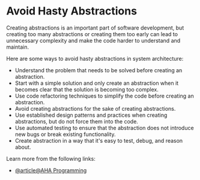 # Avoid Hasty Abstractions

Creating abstractions is an important part of software development, but creating too many abstractions or creating them too early can lead to unnecessary complexity and make the code harder to understand and maintain.

Here are some ways to avoid hasty abstractions in system architecture:

- Understand the problem that needs to be solved before creating an abstraction.
- Start with a simple solution and only create an abstraction when it becomes clear that the solution is becoming too complex.
- Use code refactoring techniques to simplify the code before creating an abstraction.
- Avoid creating abstractions for the sake of creating abstractions.
- Use established design patterns and practices when creating abstractions, but do not force them into the code.
- Use automated testing to ensure that the abstraction does not introduce new bugs or break existing functionality.
- Create abstraction in a way that it's easy to test, debug, and reason about.

Learn more from the following links:

- [@article@AHA Programming](https://kentcdodds.com/blog/aha-programming)
